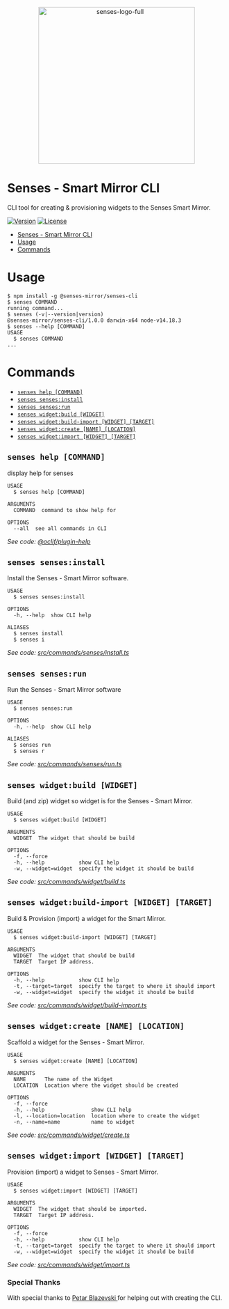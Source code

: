 <p align="center"><a href="https://senses-mirror.io" target="_blank"><img width="360" alt="senses-logo-full" src="https://user-images.githubusercontent.com/3399093/134037048-2add52f7-05f8-4c8d-a25c-fa590d97b01c.png"></a></p>

# Senses - Smart Mirror CLI

CLI tool for creating & provisioning widgets to the Senses Smart Mirror.

[![Version](https://img.shields.io/npm/v/@senses-mirror/senses-cli.svg)](https://npmjs.com/package/@senses-mirror/senses-cli)
[![License](https://img.shields.io/npm/l/@senses-mirror/senses-cli.svg)](https://github.com/senses-smart-mirror/senses-cli/blob/master/package.json)

<!-- toc -->
* [Senses - Smart Mirror CLI](#senses---smart-mirror-cli)
* [Usage](#usage)
* [Commands](#commands)
<!-- tocstop -->
# Usage
<!-- usage -->
```sh-session
$ npm install -g @senses-mirror/senses-cli
$ senses COMMAND
running command...
$ senses (-v|--version|version)
@senses-mirror/senses-cli/1.0.0 darwin-x64 node-v14.18.3
$ senses --help [COMMAND]
USAGE
  $ senses COMMAND
...
```
<!-- usagestop -->
# Commands
<!-- commands -->
* [`senses help [COMMAND]`](#senses-help-command)
* [`senses senses:install`](#senses-sensesinstall)
* [`senses senses:run`](#senses-sensesrun)
* [`senses widget:build [WIDGET]`](#senses-widgetbuild-widget)
* [`senses widget:build-import [WIDGET] [TARGET]`](#senses-widgetbuild-import-widget-target)
* [`senses widget:create [NAME] [LOCATION]`](#senses-widgetcreate-name-location)
* [`senses widget:import [WIDGET] [TARGET]`](#senses-widgetimport-widget-target)

## `senses help [COMMAND]`

display help for senses

```
USAGE
  $ senses help [COMMAND]

ARGUMENTS
  COMMAND  command to show help for

OPTIONS
  --all  see all commands in CLI
```

_See code: [@oclif/plugin-help](https://github.com/oclif/plugin-help/blob/v3.2.3/src/commands/help.ts)_

## `senses senses:install`

Install the Senses - Smart Mirror software.

```
USAGE
  $ senses senses:install

OPTIONS
  -h, --help  show CLI help

ALIASES
  $ senses install
  $ senses i
```

_See code: [src/commands/senses/install.ts](https://github.com/senses-smart-mirror/senses-cli/blob/v1.0.0/src/commands/senses/install.ts)_

## `senses senses:run`

Run the Senses - Smart Mirror software

```
USAGE
  $ senses senses:run

OPTIONS
  -h, --help  show CLI help

ALIASES
  $ senses run
  $ senses r
```

_See code: [src/commands/senses/run.ts](https://github.com/senses-smart-mirror/senses-cli/blob/v1.0.0/src/commands/senses/run.ts)_

## `senses widget:build [WIDGET]`

Build (and zip) widget so widget is for the Senses - Smart Mirror.

```
USAGE
  $ senses widget:build [WIDGET]

ARGUMENTS
  WIDGET  The widget that should be build

OPTIONS
  -f, --force
  -h, --help           show CLI help
  -w, --widget=widget  specify the widget it should be build
```

_See code: [src/commands/widget/build.ts](https://github.com/senses-smart-mirror/senses-cli/blob/v1.0.0/src/commands/widget/build.ts)_

## `senses widget:build-import [WIDGET] [TARGET]`

Build & Provision (import) a widget for the Smart Mirror.

```
USAGE
  $ senses widget:build-import [WIDGET] [TARGET]

ARGUMENTS
  WIDGET  The widget that should be build
  TARGET  Target IP address.

OPTIONS
  -h, --help           show CLI help
  -t, --target=target  specify the target to where it should import
  -w, --widget=widget  specify the widget it should be build
```

_See code: [src/commands/widget/build-import.ts](https://github.com/senses-smart-mirror/senses-cli/blob/v1.0.0/src/commands/widget/build-import.ts)_

## `senses widget:create [NAME] [LOCATION]`

Scaffold a widget for the Senses - Smart Mirror.

```
USAGE
  $ senses widget:create [NAME] [LOCATION]

ARGUMENTS
  NAME      The name of the Widget
  LOCATION  Location where the widget should be created

OPTIONS
  -f, --force
  -h, --help               show CLI help
  -l, --location=location  location where to create the widget
  -n, --name=name          name to widget
```

_See code: [src/commands/widget/create.ts](https://github.com/senses-smart-mirror/senses-cli/blob/v1.0.0/src/commands/widget/create.ts)_

## `senses widget:import [WIDGET] [TARGET]`

Provision (import) a widget to Senses - Smart Mirror.

```
USAGE
  $ senses widget:import [WIDGET] [TARGET]

ARGUMENTS
  WIDGET  The widget that should be imported.
  TARGET  Target IP address.

OPTIONS
  -f, --force
  -h, --help           show CLI help
  -t, --target=target  specify the target to where it should import
  -w, --widget=widget  specify the widget it should be build
```

_See code: [src/commands/widget/import.ts](https://github.com/senses-smart-mirror/senses-cli/blob/v1.0.0/src/commands/widget/import.ts)_
<!-- commandsstop -->

### Special Thanks

With special thanks to <a href="https://github.com/petarblazevski/"> Petar Blazevski </a> for helping out with creating the CLI.
